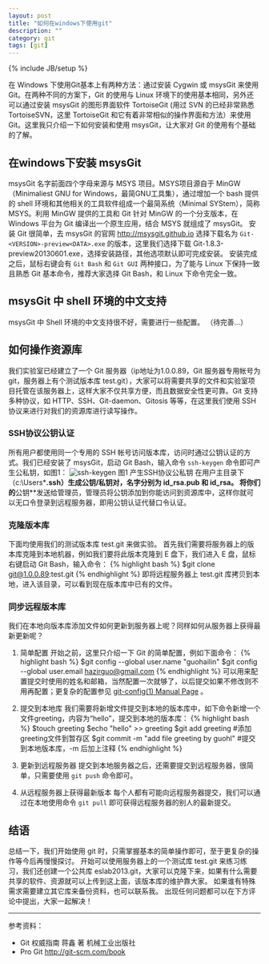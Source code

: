 ```yaml
---
layout: post
title: "如何在windows下使用git"
description: ""
category: git 
tags: [git]
---
```

{% include JB/setup %}

在 Windows 下使用Git基本上有两种方法：通过安装 Cygwin 或 msysGit 来使用Git。在两种不同的方案下，Git 的使用与 Linux 环境下的使用基本相同，另外还可以通过安装 msysGit 的图形界面软件 TortoiseGit (用过 SVN 的已经非常熟悉 TortoiseSVN，这里 TortoiseGit 和它有着非常相似的操作界面和方法）来使用 Git。这里我只介绍一下如何安装和使用 msysGit，让大家对 Git 的使用有个基础的了解。
## 在windows下安装 msysGit
msysGit 名字前面四个字母来源与 MSYS 项目。MSYS项目源自于 MinGW（Minimaliest GNU for Windows，最简GNU工具集），通过增加一个 bash 提供的 shell 环境和其他相关的工具软件组成一个最简系统（Minimal SYStem），简称MSYS。利用 MinGW 提供的工具和 Git 针对 MinGW 的一个分支版本，在 Windows 平台为 Git 编译出一个原生应用，结合 MSYS 就组成了 msysGit。
安装 Git 很简单，去 msysGit 的官网 http://msysgit.github.io 选择下载名为 `Git-<VERSION>-preview<DATA>.exe` 的版本，这里我们选择下载 Git-1.8.3-preview20130601.exe，选择安装路径，其他选项默认即可完成安装。
安装完成之后，鼠标右键会有 `Git Bash` 和 `Git GUI` 两种接口，为了能与 Linux 下保持一致且熟悉 Git 基本命令，推荐大家选择 Git Bash，和 Linux 下命令完全一致。
## msysGit 中 shell 环境的中文支持
msysGit 中 Shell 环境的中文支持很不好，需要进行一些配置。
（待完善...）

## 如何操作资源库
我们实验室已经建立了一个 Git 服务器（ip地址为1.0.0.89，Git 服务器专用帐号为 git，服务器上有个测试版本库 test.git），大家可以将需要共享的文件和实验室项目托管在该服务器上，这样大家不仅共享方便，而且数据安全性更可靠。Git 支持多种协议，如 HTTP、SSH、Git-daemon、Gitosis 等等，在这里我们使用 SSH 协议来进行对我们的资源库进行读写操作。

### SSH协议公钥认证
所有用户都使用同一个专用的 SSH 帐号访问版本库，访问时通过公钥认证的方式。我们已经安装了 msysGit，启动 Git Bash，输入命令 `ssh-keygen` 命令即可产生公私钥，如图1：
![ssh-keygen](http://i.imgur.com/4wiYYzM.png)
图1 产生SSH协议公私钥
在用户主目录下（c:\Users\***\.ssh）生成公钥/私钥对，名字分别为 id_rsa.pub 和 id_rsa。
将你们的**公钥**发送给管理员，管理员将公钥添加到你能访问到资源库中，这样你就可以无口令登录到远程服务器，即用公钥认证代替口令认证。

### 克隆版本库
下面均使用我们的测试版本库 test.git 来做实验。
首先我们需要将服务器上的版本库克隆到本地机器，例如我们要将此版本克隆到 E 盘下，我们进入 E 盘，鼠标右键启动 Git Bash，输入命令：
{% highlight bash %}
$git clone git@1.0.0.89:test.git 
{% endhighlight %}
即将远程服务器上 test.git 库拷贝到本地，进入该目录，可以看到现在版本库中已有的文件。

### 同步远程版本库
我们在本地向版本库添加文件如何更新到服务器上呢？同样如何从服务器上获得最新更新呢？

1. 简单配置
开始之前，这里只介绍一下 Git 的简单配置，例如下面命令：
{% highlight bash %}
$git config --global user.name "guohailin"
$git config --global user.email hazirguo@gmail.com
{% endhighlight %}
可以用来配置提交时使用的姓名和邮箱，当然配置一次就够了，以后提交如果不修改则不用再配置；更复杂的配置参见 [git-config(1) Manual Page](https://www.kernel.org/pub/software/scm/git/docs/git-config.html) 。

2. 提交到本地库
我们需要将新增文件提交到本地的版本库中，如下命令新增一个文件greeting，内容为“hello”，提交到本地的版本库：
{% highlight bash %}
$touch greeting
$echo "hello" >> greeting
$git add greeting        #添加greeting文件到暂存区
$git commit -m "add file greeting by guohl"		#提交到本地版本库，-m 后加上注释
{% endhighlight %}
3. 更新到远程服务器
提交到本地服务器之后，还需要提交到远程服务器，很简单，只需要使用 `git push` 命令即可。

4. 从远程服务器上获得最新版本
每个人都有可能向远程服务器提交，我们可以通过在本地使用命令 `git pull` 即可获得远程服务器的别人的最新提交。

## 结语
总结一下，我们开始使用 git 时，只需掌握基本的简单操作即可，至于更复杂的操作等今后再慢慢探讨。
开始可以使用服务器上的一个测试库 test.git 来练习练习，我们还创建一个公共库 eslab2013.git，大家可以克隆下来，如果有什么需要共享的软件、资源就可以上传到这上面，该版本库的维护靠大家。
如果谁有特殊需求需要建立其它库来备份资料，也可以联系我。
出现任何问题都可以在下方评论中提出，大家一起解决！


----
参考资料：
* Git 权威指南    蒋鑫 著      机械工业出版社
* Pro Git     http://git-scm.com/book



